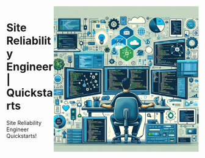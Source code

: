 <img src="assets/sre.webp" alt="Site Reliability Engineer" style="width: 380px;" align="right">

# Site Reliability Engineer | Quickstarts
Site Reliability Engineer Quickstarts!
